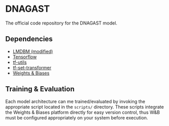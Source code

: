 # DNAGAST

The official code repository for the DNAGAST model.

## Dependencies

- [LMDBM (modified)](https://github.com/SirDavidLudwig/lmdb-python-dbm)
- [Tensorflow](https://www.tensorflow.org/)
- [tf-utils](https://github.com/DLii-Research/tf-utils)
- [tf-set-transformer](https://github.com/DLii-Research/tf-set-transformer)
- [Weights & Biases](https://wandb.ai)

## Training & Evaluation

Each model architecture can me trained/evaluated by invoking the appropriate script located in the `scripts/` directory. These scripts integrate the Weights & Biases platform directly for easy version control, thus W&B must be configured appropriately on your system before execution.
